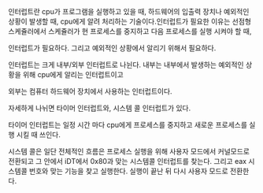 인터럽트란 cpu가 프로그램을 실행하고 있을 때, 하드웨어의 입출력 장치나 예외적인 상황이 발생할 때, cpu에게 알려 처리하는 기술이다.인터럽트가 필요한 이유는 선점형 스케쥴러에서 스케쥴러가 현 프로세스를 중지하고 다음 프로세스를 실행 시켜야 할 때, 

인터럽트가 필요하다. 그리고 예외적인 상황에서 알리기 위해서 필요하다. 

인터럽트는 크게 내부/외부 인터럽트로 나뉜다. 내부는 내부에서 발생하는 예외적인 상황을 위해 cpu에게 알리는 인터럽트이고

외부는 컴퓨터 하드웨어 장치에서 사용하는 인터럽트이다.

자세하게 나뉘면 타이머 인터럽트와, 시스템 콜 인터럽트가 있다. 

타이머 인터럽트는 일정 시간 마다 cpu에게 프로세스를 중지하고 새로운 프로세스를 실행 시킬 때 쓰인다.

시스템 콜은 일단 전체적인 흐름은 프로세스 실행을 위해 사용자 모드에서 커널모드로 전환되고 그 안에서 iDT에서 0x80과 맞는 시스템콜 인터럽트를 찾는다. 그리고 eax 시스템콜 번호와 맞는 기능을 찾고 실행한다. 실행이 끝난 뒤 다시 사용자 모드로 전환한다.


